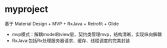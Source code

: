 # myproject
基于 Material Design + MVP + RxJava + Retrofit + Glide
- mvp模式：解耦model和view层，契约类管理mvp，结构清晰，实现纵向解耦
-  RxJava:包括Rx处理服务器请求、缓存、线程调度的完美封装
